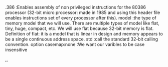 .386 :Enables assembly of non privileged instructions for the 80386 processor (32-bit micro processor: made in 1985 and using this header file enables instructions set of every processor after this).
model :the type of memory model that we will use. There are multiple types of model like flat, tiny, huge, compact, etc. We will use flat because 32-bit memory is flat. Definition of flat: it is a model that is linear in design and memory appears to be a single continuous address space. 
std :call the standard 32-bit calling convention. 
option casemap:none :We want our varibles to be case insensitive 





,,

